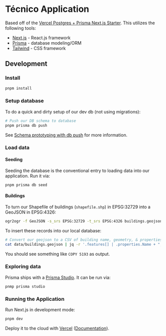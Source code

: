 # Técnico Application

Based off of the [Vercel Postgres + Prisma Next.js Starter](https://vercel.com/templates/next.js/postgres-prisma). This utilizes the following tools:

- [Next.js](https://nextjs.org/) - React.js framework
- [Prisma](https://www.prisma.io/) - database modeling/ORM
- [Tailwind](https://tailwindcss.com/) - CSS framework

## Development

### Install

```bash
pnpm install
```

### Setup database

To do a quick and dirty setup of our dev db (not using migrations):

```bash
# Push our DB schema to database
pnpm prisma db push
```

See [Schema prototyping with db push](https://www.prisma.io/docs/guides/migrate/prototyping-schema-db-push) for more information.

### Load data

#### Seeding

Seeding the database is the conventional entry to loading data into our application. Run it via:

```
pnpm prisma db seed
```

#### Buildings

To turn our Shapefile of buildings (`shapefile.shp`) in EPSG:32729 into a GeoJSON in EPSG:4326:

```bash
ogr2ogr -f GeoJSON -s_srs EPSG:32729 -t_srs EPSG:4326 buildings.geojson shapefile.shp
```

To insert these records into our local database:

```bash
# Convert our geojson to a CSV of building name, geometry, & properties (without building name) and pipe to postgres database
cat data/buildings.geojson | jq -r '.features[] | .properties.Name + ";" + (.geometry | tojson) + ";" + (del(.properties.Name) | .properties | tojson)' | psql tecnico -c "copy buildings from stdin (delimiter ';');"
```

You should see something like `COPY 5193` as output.

### Exploring data

Prisma ships with a [Prisma Studio](https://www.prisma.io/studio). It can be run via:

```
pnmp prisma studio
```

### Running the Application

Run Next.js in development mode:

```bash
pnpm dev
```

Deploy it to the cloud with [Vercel](https://vercel.com/new?utm_source=github&utm_medium=readme&utm_campaign=vercel-examples) ([Documentation](https://nextjs.org/docs/deployment)).
